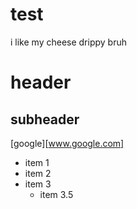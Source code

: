 # test
i like my cheese drippy bruh

# header
## subheader

[google][www.google.com]

- item 1
- item 2
- item 3
  - item 3.5
